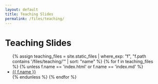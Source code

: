 ```yaml
---
layout: default
title: Teaching Slides
permalink: /files/teaching/
---
```


<h1>Teaching Slides</h1>

<ul>
  {% assign teaching_files = site.static_files
     | where_exp: "f", "f.path contains '/files/teaching/'" 
     | sort: "name" %}
  {% for f in teaching_files %}
    {% unless f.name == 'index.html' or f.name == 'index.md' %}
      <li>
        <a href="{{ f.path | relative_url }}">{{ f.name }}</a>
      </li>
    {% endunless %}
  {% endfor %}
</ul>